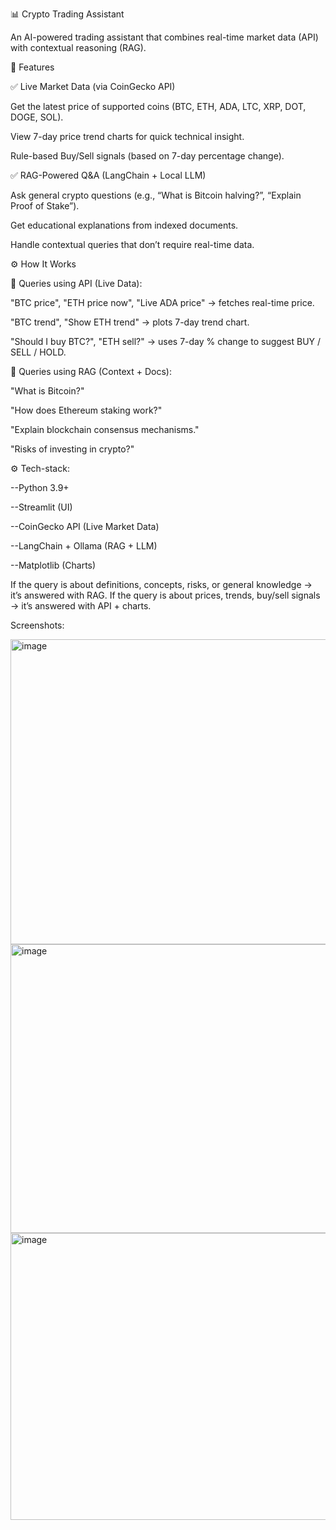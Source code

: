 
📊 Crypto Trading Assistant

An AI-powered trading assistant that combines real-time market data (API) with contextual reasoning (RAG).

🚀 Features

✅ Live Market Data (via CoinGecko API)

Get the latest price of supported coins (BTC, ETH, ADA, LTC, XRP, DOT, DOGE, SOL).

View 7-day price trend charts for quick technical insight.

Rule-based Buy/Sell signals (based on 7-day percentage change).

✅ RAG-Powered Q&A (LangChain + Local LLM)

Ask general crypto questions (e.g., “What is Bitcoin halving?”, “Explain Proof of Stake”).

Get educational explanations from indexed documents.

Handle contextual queries that don’t require real-time data.

⚙️ How It Works

🔹 Queries using API (Live Data):

"BTC price", "ETH price now", "Live ADA price" → fetches real-time price.

"BTC trend", "Show ETH trend" → plots 7-day trend chart.

"Should I buy BTC?", "ETH sell?" → uses 7-day % change to suggest BUY / SELL / HOLD.

🔹 Queries using RAG (Context + Docs):

"What is Bitcoin?"

"How does Ethereum staking work?"

"Explain blockchain consensus mechanisms."

"Risks of investing in crypto?"

⚙️ Tech-stack:

--Python 3.9+

--Streamlit (UI)

--CoinGecko API (Live Market Data)

--LangChain + Ollama (RAG + LLM)

--Matplotlib (Charts)


If the query is about definitions, concepts, risks, or general knowledge → it’s answered with RAG.
If the query is about prices, trends, buy/sell signals → it’s answered with API + charts.

Screenshots:

<img width="940" height="488" alt="image" src="https://github.com/user-attachments/assets/71803801-9122-4e47-ae66-8c26714502bd" />
<img width="940" height="462" alt="image" src="https://github.com/user-attachments/assets/76c1f4b1-b6a3-4774-8796-65d80abb442e" />
<img width="940" height="459" alt="image" src="https://github.com/user-attachments/assets/c18daf15-3062-4d86-8211-058f7d7c25c4" />




